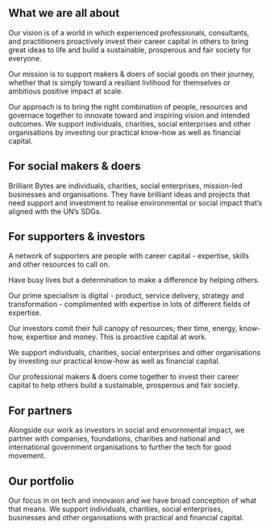 ## What we are all about 
Our vision is of a world in which experienced professionals, consultants, and practitioners proactively invest their career capital in others to bring great ideas to life and build a sustainable, prosperous and fair society for everyone.

Our mission is to support makers & doers of social goods on their journey, whether that is simply toward a resiliant livlihood for themselves or ambitious positive impact at scale.

Our approach is to bring the right combination of people, resources and governace together to innovate toward and inspiring vision and intended outcomes.  We support individuals, charities, social enterprises and other organisations by investing our practical know-how as well as financial capital.

## For social makers & doers 
Brilliant Bytes are individuals, charities, social enterprises, mission-led businesses and organisations. They have brilliant ideas and projects that need support and investment to realise environmental or social impact that’s aligned with the UN’s SDGs. 

## For supporters & investors

A network of supporters are people with career capital - expertise, skills and other resources to call on.

Have busy lives but a determination to make a difference by helping others.

Our prime specialism is digital - product, service delivery, strategy and transformation - complimented with expertise in lots of different fields of expertise.

Our investors comit their full canopy of resources; their time, energy, know-how, expertise and money. This is proactive capital at work. 

We support individuals, charities, social enterprises and other organisations by investing our practical know-how as well as financial capital.

Our professional makers & doers come together to invest their career capital to help others build a sustainable, prosperous and fair society.


## For partners 
Alongside our work as investors in social and envornmental impact, we partner with companies, foundations, charities and national and international government organisations to further the tech for good movement.

## Our portfolio 
Our focus in on tech and innovaion and we have broad conception of what that means. 
We support individuals, charities, social enterprises, businesses and other organisations with practical and financial capital.

